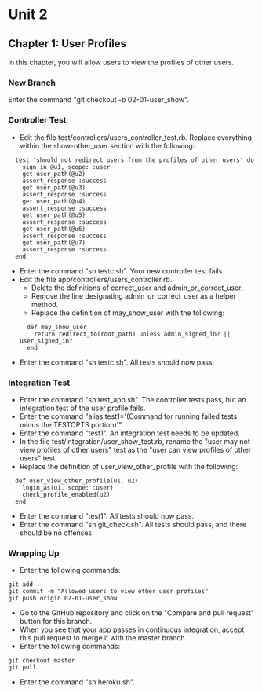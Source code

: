 # Unit 2
## Chapter 1: User Profiles

In this chapter, you will allow users to view the profiles of other users.

### New Branch
Enter the command "git checkout -b 02-01-user_show".

### Controller Test
* Edit the file test/controllers/users_controller_test.rb.  Replace everything within the show-other_user section with the following:
```
  test 'should not redirect users from the profiles of other users' do
    sign_in @u1, scope: :user
    get user_path(@u2)
    assert_response :success
    get user_path(@u3)
    assert_response :success
    get user_path(@u4)
    assert_response :success
    get user_path(@u5)
    assert_response :success
    get user_path(@u6)
    assert_response :success
    get user_path(@u7)
    assert_response :success
  end
```
* Enter the command "sh testc.sh".  Your new controller test fails.
* Edit the file app/controllers/users_controller.rb.
  * Delete the definitions of correct_user and admin_or_correct_user.
  * Remove the line designating admin_or_correct_user as a helper method.
  * Replace the definition of may_show_user with the following:
  ```
    def may_show_user
      return redirect_to(root_path) unless admin_signed_in? || user_signed_in?
    end
  ```
* Enter the command "sh testc.sh".  All tests should now pass.

### Integration Test
* Enter the command "sh test_app.sh".  The controller tests pass, but an integration test of the user profile fails.
* Enter the command "alias test1='(Command for running failed tests minus the TESTOPTS portion)'"
* Enter the command "test1".  An integration test needs to be updated.
* In the file test/integration/user_show_test.rb, rename the "user may not view profiles of other users" test as the "user can view profiles of other users" test.
* Replace the definition of user_view_other_profile with the following:
```
  def user_view_other_profile(u1, u2)
    login_as(u1, scope: :user)
    check_profile_enabled(u2)
  end
```
* Enter the command "test1".  All tests should now pass.
* Enter the command "sh git_check.sh".  All tests should pass, and there should be no offenses.

### Wrapping Up
* Enter the following commands:
```
git add .
git commit -m "Allowed users to view other user profiles"
git push origin 02-01-user_show
```
* Go to the GitHub repository and click on the "Compare and pull request" button for this branch.
* When you see that your app passes in continuous integration, accept this pull request to merge it with the master branch.
* Enter the following commands:
```
git checkout master
git pull
```
* Enter the command "sh heroku.sh".
